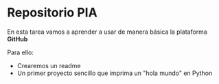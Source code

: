 <h1>Repositorio PIA</h1>
<p>En esta tarea vamos a aprender a usar de manera básica la plataforma <b>GitHub</b></p>
<p>Para ello:</p>
<ul>
  <li>Crearemos un readme</li>
  <li>Un primer proyecto sencillo que imprima un "hola mundo" en Python</li>
</ul>
